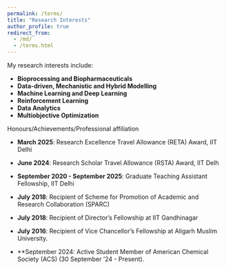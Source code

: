 ```yaml
---
permalink: /terms/
title: "Research Interests"
author_profile: true
redirect_from: 
  - /md/
  - /terms.html
---
```



My research interests include:

- **Bioprocessing and Biopharmaceuticals**  
- **Data-driven, Mechanistic and Hybrid Modelling**  
- **Machine Learning and Deep Learning**  
- **Reinforcement Learning**  
- **Data Analytics**  
- **Multiobjective Optimization**



Honours/Achievements/Professional affiliation


- **March 2025**: Research Excellence Travel Allowance (RETA) Award, IIT Delhi
- **June 2024**: Research Scholar Travel Allowance (RSTA) Award, IIT Delh
- **September 2020 - September 2025**: Graduate Teaching Assistant Fellowship, IIT Delhi
- **July 2018**: Recipient of Scheme for Promotion of Academic and Research Collaboration (SPARC)
- **July 2018**: Recipient of Director’s Fellowship at IIT Gandhinagar
- **July 2016**: Recipient of Vice Chancellor’s Fellowship at Aligarh Muslim University.

- **September 2024: Active Student Member of American Chemical Society (ACS) (30 September ’24 - Present).
